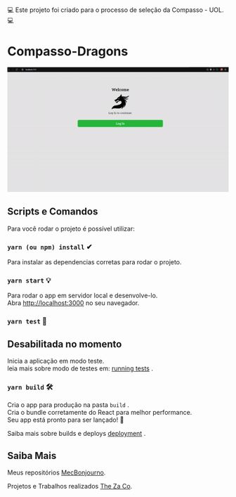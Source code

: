 💻 Este projeto foi criado para o processo de seleção da Compasso - UOL. 💻

# Compasso-Dragons

![Demo](./demo.gif)

## Scripts e Comandos

Para você rodar o projeto é possível utilizar:

### `yarn (ou npm) install` ✔

Para instalar as dependencias corretas para rodar o projeto.

### `yarn start` 💡

Para rodar o app em servidor local e desenvolve-lo.<br />
Abra [http://localhost:3000](http://localhost:3000) no seu navegador.

### `yarn test` 🔨

## Desabilitada no momento

Inicia a aplicação em modo teste.<br />
leia mais sobre modo de testes em: [running tests](https://facebook.github.io/create-react-app/docs/running-tests) .

### `yarn build` 🛠

Cria o app para produção na pasta `build` .<br />
Cria o bundle corretamente do React para melhor performance.
<br />
Seu app está pronto para ser lançado! 🚀

Saiba mais sobre builds e deploys [deployment](https://facebook.github.io/create-react-app/docs/deployment) .


## Saiba Mais 

Meus repositórios [MecBonjourno](github.com/MecBonjourno/).

Projetos e Trabalhos realizados [The Za Co](https://theza.co/).
